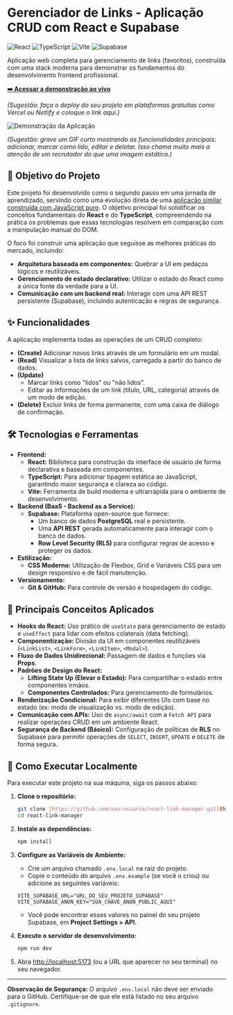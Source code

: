 # Gerenciador de Links - Aplicação CRUD com React e Supabase

![React](https://img.shields.io/badge/React-20232A?style=for-the-badge&logo=react&logoColor=61DAFB)
![TypeScript](https://img.shields.io/badge/TypeScript-007ACC?style=for-the-badge&logo=typescript&logoColor=white)
![Vite](https://img.shields.io/badge/Vite-646CFF?style=for-the-badge&logo=vite&logoColor=white)
![Supabase](https://img.shields.io/badge/Supabase-3ECF8E?style=for-the-badge&logo=supabase&logoColor=white)

Aplicação web completa para gerenciamento de links (favoritos), construída com uma stack moderna para demonstrar os fundamentos do desenvolvimento frontend profissional.

**[➡️ Acessar a demonstração ao vivo](URL_DO_SEU_DEPLOY_AQUI)**

*(Sugestão: faça o deploy do seu projeto em plataformas gratuitas como Vercel ou Netlify e coloque o link aqui.)*

![Demonstração da Aplicação](caminho/para/seu/demo.gif)

*(Sugestão: grave um GIF curto mostrando as funcionalidades principais: adicionar, marcar como lido, editar e deletar. Isso chama muito mais a atenção de um recrutador do que uma imagem estática.)*

## 🎯 Objetivo do Projeto

Este projeto foi desenvolvido como o segundo passo em uma jornada de aprendizado, servindo como uma evolução direta de uma [aplicação similar construída com JavaScript puro](URL_DO_SEU_PROJETO_VANILLA_JS_AQUI). O objetivo principal foi solidificar os conceitos fundamentais do **React** e do **TypeScript**, compreendendo na prática os problemas que essas tecnologias resolvem em comparação com a manipulação manual do DOM.

O foco foi construir uma aplicação que seguisse as melhores práticas do mercado, incluindo:
* **Arquitetura baseada em componentes:** Quebrar a UI em pedaços lógicos e reutilizáveis.
* **Gerenciamento de estado declarativo:** Utilizar o estado do React como a única fonte da verdade para a UI.
* **Comunicação com um backend real:** Interagir com uma API REST persistente (Supabase), incluindo autenticação e regras de segurança.

## ✨ Funcionalidades

A aplicação implementa todas as operações de um CRUD completo:

* **(Create)** Adicionar novos links através de um formulário em um modal.
* **(Read)** Visualizar a lista de links salvos, carregada a partir do banco de dados.
* **(Update)**
    * Marcar links como "lidos" ou "não lidos".
    * Editar as informações de um link (título, URL, categoria) através de um modo de edição.
* **(Delete)** Excluir links de forma permanente, com uma caixa de diálogo de confirmação.

## 🛠️ Tecnologias e Ferramentas

* **Frontend:**
    * **React:** Biblioteca para construção da interface de usuário de forma declarativa e baseada em componentes.
    * **TypeScript:** Para adicionar tipagem estática ao JavaScript, garantindo maior segurança e clareza ao código.
    * **Vite:** Ferramenta de build moderna e ultrarrápida para o ambiente de desenvolvimento.
* **Backend (BaaS - Backend as a Service):**
    * **Supabase:** Plataforma open-source que fornece:
        * Um banco de dados **PostgreSQL** real e persistente.
        * Uma **API REST** gerada automaticamente para interagir com o banco de dados.
        * **Row Level Security (RLS)** para configurar regras de acesso e proteger os dados.
* **Estilização:**
    * **CSS Moderno:** Utilização de Flexbox, Grid e Variáveis CSS para um design responsivo e de fácil manutenção.
* **Versionamento:**
    * **Git & GitHub:** Para controle de versão e hospedagem do código.

## 🧠 Principais Conceitos Aplicados

* **Hooks do React:** Uso prático de `useState` para gerenciamento de estado e `useEffect` para lidar com efeitos colaterais (data fetching).
* **Componentização:** Divisão da UI em componentes reutilizáveis (`<LinkList>`, `<LinkForm>`, `<LinkItem>`, `<Modal>`).
* **Fluxo de Dados Unidirecional:** Passagem de dados e funções via **Props**.
* **Padrões de Design do React:**
    * **Lifting State Up (Elevar o Estado):** Para compartilhar o estado entre componentes irmãos.
    * **Componentes Controlados:** Para gerenciamento de formulários.
* **Renderização Condicional:** Para exibir diferentes UIs com base no estado (ex: modo de visualização vs. modo de edição).
* **Comunicação com APIs:** Uso de `async/await` com a `Fetch API` para realizar operações CRUD em um ambiente React.
* **Segurança de Backend (Básico):** Configuração de políticas de **RLS** no Supabase para permitir operações de `SELECT`, `INSERT`, `UPDATE` e `DELETE` de forma segura.

## 🚀 Como Executar Localmente

Para executar este projeto na sua máquina, siga os passos abaixo:

1.  **Clone o repositório:**
    ```bash
    git clone [https://github.com/seu-usuario/react-link-manager.git](https://github.com/seu-usuario/react-link-manager.git)
    cd react-link-manager
    ```

2.  **Instale as dependências:**
    ```bash
    npm install
    ```

3.  **Configure as Variáveis de Ambiente:**
    * Crie um arquivo chamado `.env.local` na raiz do projeto.
    * Copie o conteúdo do arquivo `.env.example` (se você o criou) ou adicione as seguintes variáveis:

    ```
    VITE_SUPABASE_URL="URL_DO_SEU_PROJETO_SUPABASE"
    VITE_SUPABASE_ANON_KEY="SUA_CHAVE_ANON_PUBLIC_AQUI"
    ```
    * Você pode encontrar esses valores no painel do seu projeto Supabase, em **Project Settings > API**.

4.  **Execute o servidor de desenvolvimento:**
    ```bash
    npm run dev
    ```

5.  Abra [http://localhost:5173](http://localhost:5173) (ou a URL que aparecer no seu terminal) no seu navegador.

---
**Observação de Segurança:** O arquivo `.env.local` não deve ser enviado para o GitHub. Certifique-se de que ele está listado no seu arquivo `.gitignore`.
